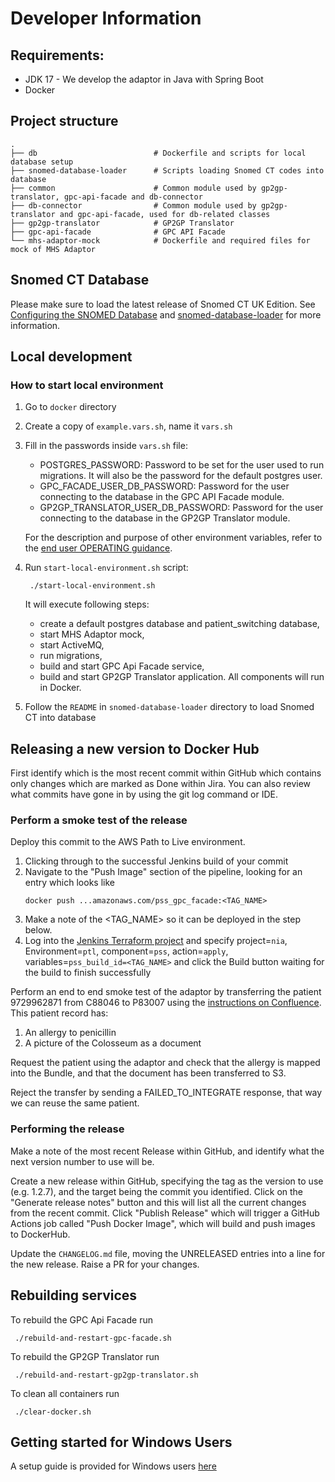 # Developer Information

## Requirements:

* JDK 17 - We develop the adaptor in Java with Spring Boot
* Docker

## Project structure

    .
    ├── db                          # Dockerfile and scripts for local database setup
    ├── snomed-database-loader      # Scripts loading Snomed CT codes into database
    ├── common                      # Common module used by gp2gp-translator, gpc-api-facade and db-connector
    ├── db-connector                # Common module used by gp2gp-translator and gpc-api-facade, used for db-related classes
    ├── gp2gp-translator            # GP2GP Translator
    ├── gpc-api-facade              # GPC API Facade
    └── mhs-adaptor-mock            # Dockerfile and required files for mock of MHS Adaptor

## Snomed CT Database
Please make sure to load the latest release of Snomed CT UK Edition. See [Configuring the SNOMED Database](./OPERATING.md#populating-the-snomed-database) and [snomed-database-loader](/snomed-database-loader/README.md) for more information.

## Local development
### How to start local environment
1. Go to `docker` directory
2. Create a copy of `example.vars.sh`, name it `vars.sh`
3. Fill in the passwords inside `vars.sh` file:
    - POSTGRES_PASSWORD: Password to be set for the user used to run migrations. It will also be the password for the default postgres user.
    - GPC_FACADE_USER_DB_PASSWORD: Password for the user connecting to the database in the GPC API Facade module.
    - GP2GP_TRANSLATOR_USER_DB_PASSWORD: Password for the user connecting to the database in the GP2GP Translator module.

    For the description and purpose of other environment variables, refer to the [end user OPERATING guidance](OPERATING.md#environment-variables).


3. Run `start-local-environment.sh` script:
   ```shell script
    ./start-local-environment.sh
   ```
   It will execute following steps:
    - create a default postgres database and patient_switching database,
    - start MHS Adaptor mock,
    - start ActiveMQ,
    - run migrations,
    - build and start GPC Api Facade service,
    - build and start GP2GP Translator application.
      All components will run in Docker.

4. Follow the `README` in `snomed-database-loader` directory to load Snomed CT into database

## Releasing a new version to Docker Hub

First identify which is the most recent commit within GitHub which contains only changes which are marked as Done within Jira.
You can also review what commits have gone in by using the git log command or IDE.

### Perform a smoke test of the release

Deploy this commit to the AWS Path to Live environment.

1. Clicking through to the successful Jenkins build of your commit
1. Navigate to the "Push Image" section of the pipeline, looking for an entry which looks like
   ```
   docker push ...amazonaws.com/pss_gpc_facade:<TAG_NAME>
   ```
1. Make a note of the <TAG_NAME> so it can be deployed in the step below.
1. Log into the [Jenkins Terraform project][jenkins-terraform] and specify project=`nia`, Environment=`ptl`,
   component=`pss`, action=`apply`, variables=`pss_build_id=<TAG_NAME>` and click the Build button waiting
   for the build to finish successfully

[jenkins-terraform]: http://ec2-35-177-12-25.eu-west-2.compute.amazonaws.com/job/Terraform/build?delay=0sec

Perform an end to end smoke test of the adaptor by transferring the patient 9729962871 from C88046 to P83007 using the
[instructions on Confluence][e2e-ptl-test-instructions].
This patient record has:

1. An allergy to penicillin
1. A picture of the Colosseum as a document

Request the patient using the adaptor and check that the allergy is mapped into the Bundle,
and that the document has been transferred to S3.

Reject the transfer by sending a FAILED_TO_INTEGRATE response, that way we can reuse the same patient.

[e2e-ptl-test-instructions]: https://gpitbjss.atlassian.net/wiki/spaces/NIA/pages/12540018795/Testing+an+NME+winning+scenario+PS+Adaptor

### Performing the release

Make a note of the most recent Release within GitHub, and identify what the next version number to use will be.

Create a new release within GitHub, specifying the tag as the version to use (e.g. 1.2.7), and the target being the commit you identified.
Click on the "Generate release notes" button and this will list all the current changes from the recent commit.
Click "Publish Release" which will trigger a GitHub Actions job called "Push Docker Image", which will build and
push images to DockerHub.

Update the `CHANGELOG.md` file, moving the UNRELEASED entries into a line for the new release.
Raise a PR for your changes.

## Rebuilding services
To rebuild the GPC Api Facade run
```shell script
 ./rebuild-and-restart-gpc-facade.sh
```

To rebuild the GP2GP Translator run
```shell script
 ./rebuild-and-restart-gp2gp-translator.sh
```

To clean all containers run
```shell script
 ./clear-docker.sh
```
## Getting started for Windows Users
A setup guide is provided for Windows users [here](./getting-started-with-windows.md)
